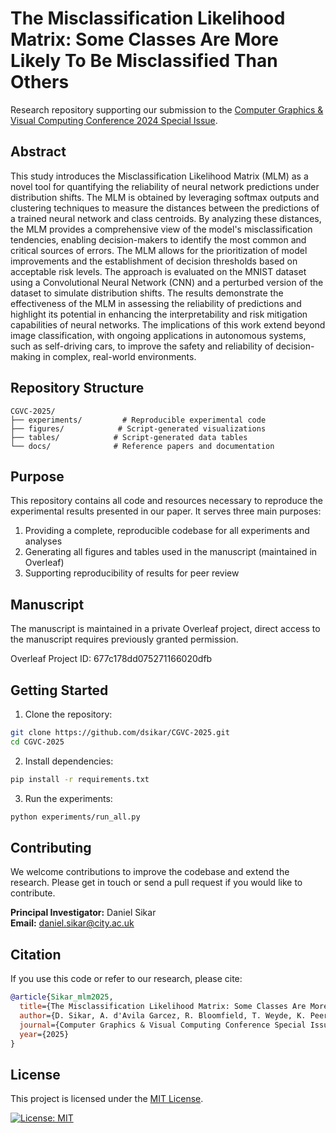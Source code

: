 # The Misclassification Likelihood Matrix: Some Classes Are More Likely To Be Misclassified Than Others

Research repository supporting our submission to the [Computer Graphics & Visual Computing Conference 2024 Special Issue](https://www.sciencedirect.com/special-issue/313098/computer-graphics-visual-computing-conference-2024-special-issue).

## Abstract

This study introduces the Misclassification Likelihood Matrix (MLM) as a novel tool for quantifying the reliability of neural network predictions under distribution shifts. The MLM is obtained by leveraging softmax outputs and clustering techniques to measure the distances between the predictions of a trained neural network and class centroids. By analyzing these distances, the MLM provides a comprehensive view of the model's misclassification tendencies, enabling decision-makers to identify the most common and critical sources of errors. The MLM allows for the prioritization of model improvements and the establishment of decision thresholds based on acceptable risk levels. The approach is evaluated on the MNIST dataset using a Convolutional Neural Network (CNN) and a perturbed version of the dataset to simulate distribution shifts. The results demonstrate the effectiveness of the MLM in assessing the reliability of predictions and highlight its potential in enhancing the interpretability and risk mitigation capabilities of neural networks. The implications of this work extend beyond image classification, with ongoing applications in autonomous systems, such as self-driving cars, to improve the safety and reliability of decision-making in complex, real-world environments.

## Repository Structure

```
CGVC-2025/
├── experiments/         # Reproducible experimental code
├── figures/            # Script-generated visualizations
├── tables/            # Script-generated data tables
└── docs/              # Reference papers and documentation
```

## Purpose

This repository contains all code and resources necessary to reproduce the experimental results presented in our paper. It serves three main purposes:

1. Providing a complete, reproducible codebase for all experiments and analyses
2. Generating all figures and tables used in the manuscript (maintained in Overleaf)
3. Supporting reproducibility of results for peer review
   
## Manuscript

The manuscript is maintained in a private Overleaf project, direct access to the manuscript requires previously granted permission.

Overleaf Project ID: 677c178dd075271166020dfb

## Getting Started

1. Clone the repository:
```bash
git clone https://github.com/dsikar/CGVC-2025.git
cd CGVC-2025
```

2. Install dependencies:
```bash
pip install -r requirements.txt
```

3. Run the experiments:
```bash
python experiments/run_all.py
```

## Contributing

We welcome contributions to improve the codebase and extend the research. Please get in touch or send a pull request if you would like to contribute.

**Principal Investigator:** Daniel Sikar  
**Email:** daniel.sikar@city.ac.uk

## Citation

If you use this code or refer to our research, please cite:

```bibtex
@article{Sikar_mlm2025,
  title={The Misclassification Likelihood Matrix: Some Classes Are More Likely To Be Misclassified Than Others},
  author={D. Sikar, A. d'Avila Garcez, R. Bloomfield, T. Weyde, K. Peeroo, N. Singh, M. Hutchinson, D. Laksono, M. Reljan-Delaney},
  journal={Computer Graphics & Visual Computing Conference Special Issue},
  year={2025}
}
```

## License

This project is licensed under the [MIT License](https://opensource.org/license/mit).

[![License: MIT](https://img.shields.io/badge/License-MIT-yellow.svg)](https://opensource.org/licenses/MIT)